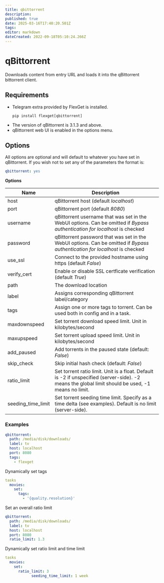 ```yaml
---
title: qbittorrent
description: 
published: true
date: 2025-03-16T17:40:20.501Z
tags: 
editor: markdown
dateCreated: 2022-09-18T05:10:24.266Z
---
```


# qBittorrent
Downloads content from entry URL and loads it into the  qBittorrent bittorrent client.

## Requirements
- Telegram extra provided by FlexGet is installed.
  ```
  pip install flexget[qbittorrent]
  ```
- The version of qBittorrent is 3.1.3 and above.
- qBittorrent web UI is enabled in the options menu.

## Options

All options are optional and will default to whatever you have set in qBittorrent. If you wish not to set any of the parameters the format is:

```yaml
qbittorrent: yes
```

**Options**

|  Name  |  Description  |
| --- | --- |
| host | qBittorrent host (default *localhost*) |
| port | qBittorrent port (default *8080*) |
| username | qBittorrent username that was set in the WebUI options. Can be omitted if *Bypass authentication for localhost* is checked |
| password | qBittorrent password that was set in the WebUI options. Can be omitted if *Bypass authentication for localhost* is checked |
| use_ssl | Connect to the provided hostname using https (default *False*) |
| verify_cert | Enable or disable SSL certficate verification (default *True*) |
| path | The download location |
| label | Assigns corresponding qBittorrent label/category |
| tags | Assign one or more tags to torrent. Can be used both in config and in a task. |
| maxdownspeed | Set torrent download speed limit. Unit in kilobytes/second |
| maxupspeed | Set torrent upload speed limit. Unit in kilobytes/second |
| add_paused | Add torrents in the paused state (default: *False*) |
| skip_check | Skip initial hash check (default: *False*) |
| ratio_limit | Set torrent ratio limit. Unit is a float. Default is -2 if unspecified (server-side). -2 means the global limit should be used, -1 means no limit. |
| seeding_time_limit | Set torrent seeding time limit. Specify as a time delta (see examples). Default is no limit (server-side). |

### Examples

```yaml
qbittorrent:
  path: /media/disk/downloads/
  label: tv
  host: localhost
  port: 8080
  tags:
    - flexget
```

Dynamically set tags

```yaml
tasks
  movies:
    set:
      tags:
        - '{quality.resolution}'
```

Set an overall ratio limit

```yaml
qbittorrent:
  path: /media/disk/downloads/
  label: tv
  host: localhost
  port: 8080
  ratio_limit: 1.3
```

Dynamically set ratio limit and time limit

```yaml
tasks
  movies:
    set:
      ratio_limit: 3
			seeding_time_limit: 1 week
```